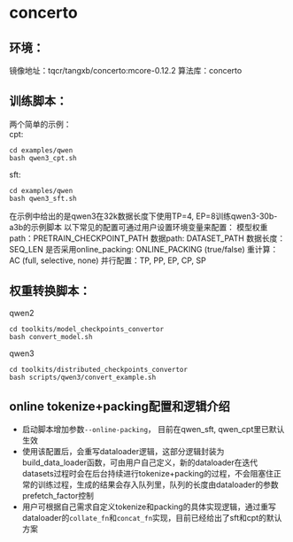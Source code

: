 # concerto
## 环境：
镜像地址：tqcr/tangxb/concerto:mcore-0.12.2 
算法库：concerto  

## 训练脚本：
两个简单的示例：  
cpt:
```
cd examples/qwen
bash qwen3_cpt.sh
``` 
sft:
```
cd examples/qwen
bash qwen3_sft.sh
```
在示例中给出的是qwen3在32k数据长度下使用TP=4, EP=8训练qwen3-30b-a3b的示例脚本
以下常见的配置可通过用户设置环境变量来配置：
模型权重path：PRETRAIN_CHECKPOINT_PATH
数据path: DATASET_PATH
数据长度： SEQ_LEN
是否采用online_packing: ONLINE_PACKING (true/false)
重计算： AC (full, selective, none)
并行配置：TP, PP, EP, CP, SP


## 权重转换脚本：
qwen2
```
cd toolkits/model_checkpoints_convertor
bash convert_model.sh
```
qwen3
```
cd toolkits/distributed_checkpoints_convertor
bash scripts/qwen3/convert_example.sh
```

## online tokenize+packing配置和逻辑介绍
* 启动脚本增加参数`--online-packing`， 目前在qwen_sft, qwen_cpt里已默认生效  
* 使用该配置后，会重写dataloader逻辑，这部分逻辑封装为build_data_loader函数，可由用户自己定义，新的dataloader在迭代datasets过程时会在后台持续进行tokenize+packing的过程，不会阻塞住正常的训练过程，生成的结果会存入队列里，队列的长度由dataloader的参数prefetch_factor控制  
* 用户可根据自己需求自定义tokenize和packing的具体实现逻辑，通过重写dataloader的`collate_fn`和`concat_fn`实现，目前已经给出了sft和cpt的默认方案
